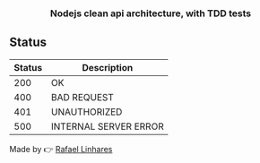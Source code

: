 

<h3 align="center">
Nodejs clean api architecture, with TDD tests
</h3>

## Status

| Status | Description |
| --- | --- |
| 200 | OK |
| 400 | BAD REQUEST |
| 401 | UNAUTHORIZED |
| 500 | INTERNAL SERVER ERROR |


Made by 👉  [Rafael Linhares](https://www.linkedin.com/in/rafael-linhares-js/)
